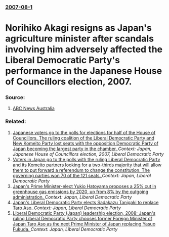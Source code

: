 ### [2007-08-1](/news/2007/08/1/index.md)

#  Norihiko Akagi resigns as Japan's agriculture minister after scandals involving him adversely affected the Liberal Democratic Party's performance in the Japanese House of Councillors election, 2007. 




### Source:

1. [ABC News Australia](http://abc.net.au/news/stories/2007/08/01/1993990.htm?section=justin)

### Related:

1. [ Japanese voters go to the polls for elections for half of the House of Councillors. The ruling coalition of the Liberal Democratic Party and New Komeito Party lost seats with the opposition Democratic Party of Japan becoming the largest party in the chamber. ](/news/2007/07/29/japanese-voters-go-to-the-polls-for-elections-for-half-of-the-house-of-councillors-the-ruling-coalition-of-the-liberal-democratic-party-an.md) _Context: Japan, Japanese House of Councillors election, 2007, Liberal Democratic Party_
2. [Voters in Japan go to the polls with the ruling Liberal Democratic Party and its Komeito partners looking for a two-thirds majority that will allow them to put forward a referendum to change the constitution. The governing parties won 70 of the 121 seats. ](/news/2016/07/10/voters-in-japan-go-to-the-polls-with-the-ruling-liberal-democratic-party-and-its-komeito-partners-looking-for-a-two-thirds-majority-that-wil.md) _Context: Japan, Liberal Democratic Party_
3. [ Japan's Prime Minister-elect Yukio Hatoyama proposes a 25% cut in greenhouse gas emissions by 2020, up from 8% by the outgoing administration. ](/news/2009/09/7/japan-s-prime-minister-elect-yukio-hatoyama-proposes-a-25-cut-in-greenhouse-gas-emissions-by-2020-up-from-8-by-the-outgoing-administrati.md) _Context: Japan, Liberal Democratic Party_
4. [ Japan's Liberal Democratic Party elects Sadakazu Tanigaki to replace Taro Aso. ](/news/2009/09/28/japan-s-liberal-democratic-party-elects-sadakazu-tanigaki-to-replace-taro-aso.md) _Context: Japan, Liberal Democratic Party_
5. [ Liberal Democratic Party (Japan) leadership election, 2008: Japan's ruling Liberal Democratic Party chooses former Foreign Minister of Japan Taro Aso as the next Prime Minister of Japan replacing Yasuo Fukuda. ](/news/2008/09/22/liberal-democratic-party-japan-leadership-election-2008-japan-s-ruling-liberal-democratic-party-chooses-former-foreign-minister-of-japa.md) _Context: Japan, Liberal Democratic Party_
